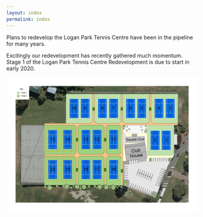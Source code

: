 ```yaml
---
layout: index
permalink: index
---
```


Plans to redevelop the Logan Park Tennis Centre have been in the pipeline for many years.

Excitingly our redevelopment has recently gathered much momentum. Stage 1 of the Logan Park Tennis Centre Redevelopment is due to start in early 2020.

![Tennis Otago Redevelopment](/img/index.jpg)